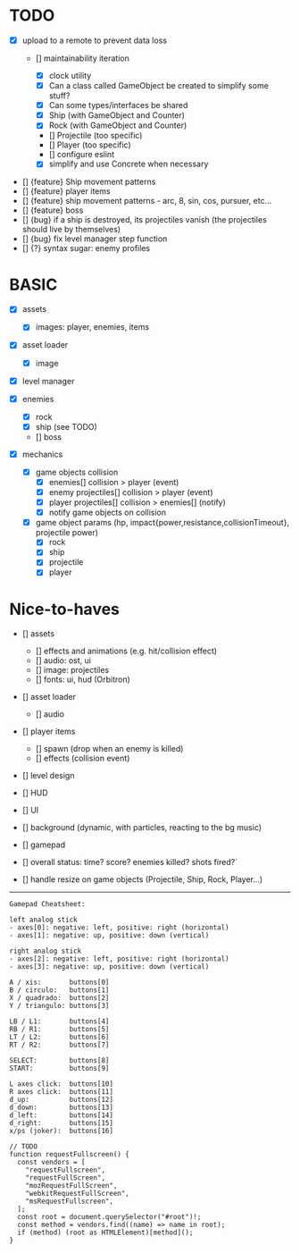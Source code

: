 # TODO

- [x] upload to a remote to prevent data loss

  - [] maintainability iteration

    - [x] clock utility
    - [x] Can a class called GameObject be created to simplify some stuff?
    - [x] Can some types/interfaces be shared
    - [x] Ship (with GameObject and Counter)
    - [x] Rock (with GameObject and Counter)
    - [] Projectile (too specific)
    - [] Player (too specific)
    - [] configure eslint
    - [x] simplify and use Concrete when necessary

- [] {feature} Ship movement patterns
- [] {feature} player items
- [] {feature} ship movement patterns - arc, 8, sin, cos, pursuer, etc...
- [] {feature} boss
- [] {bug} if a ship is destroyed, its projectiles vanish (the projectiles should live by themselves)
- [] {bug} fix level manager step function
- [] {?} syntax sugar: enemy profiles

# BASIC

- [x] assets
  - [x] images: player, enemies, items
- [x] asset loader
  - [x] image
- [x] level manager
- [x] enemies
  - [x] rock
  - [x] ship (see TODO)
  - [] boss
- [x] mechanics

  - [x] game objects collision
    - [x] enemies[] collision > player (event)
    - [x] enemy projectiles[] collision > player (event)
    - [x] player projectiles[] collision > enemies[] (notify)
    - [x] notify game objects on collision
  - [x] game object params (hp, impact{power,resistance,collisionTimeout}, projectile power)
    - [x] rock
    - [x] ship
    - [x] projectile
    - [x] player

# Nice-to-haves

- [] assets

  - [] effects and animations (e.g. hit/collision effect)
  - [] audio: ost, ui
  - [] image: projectiles
  - [] fonts: ui, hud (Orbitron)

- [] asset loader

  - [] audio

- [] player items
  - [] spawn (drop when an enemy is killed)
  - [] effects (collision event)
- [] level design
- [] HUD
- [] UI
- [] background (dynamic, with particles, reacting to the bg music)
- [] gamepad
- [] overall status: time? score? enemies killed? shots fired?`
- [] handle resize on game objects (Projectile, Ship, Rock, Player...)

---

```
Gamepad Cheatsheet:

left analog stick
- axes[0]: negative: left, positive: right (horizontal)
- axes[1]: negative: up, positive: down (vertical)

right analog stick
- axes[2]: negative: left, positive: right (horizontal)
- axes[3]: negative: up, positive: down (vertical)

A / xis:       buttons[0]
B / circulo:   buttons[1]
X / quadrado:  buttons[2]
Y / triangulo: buttons[3]

LB / L1:       buttons[4]
RB / R1:       buttons[5]
LT / L2:       buttons[6]
RT / R2:       buttons[7]

SELECT:        buttons[8]
START:         buttons[9]

L axes click:  buttons[10]
R axes click:  buttons[11]
d_up:          buttons[12]
d_down:        buttons[13]
d_left:        buttons[14]
d_right:       buttons[15]
x/ps (joker):  buttons[16]
```

```
// TODO
function requestFullscreen() {
  const vendors = [
    "requestFullscreen",
    "requestFullScreen",
    "mozRequestFullScreen",
    "webkitRequestFullScreen",
    "msRequestFullscreen",
  ];
  const root = document.querySelector("#root")!;
  const method = vendors.find((name) => name in root);
  if (method) (root as HTMLElement)[method]();
}

```
